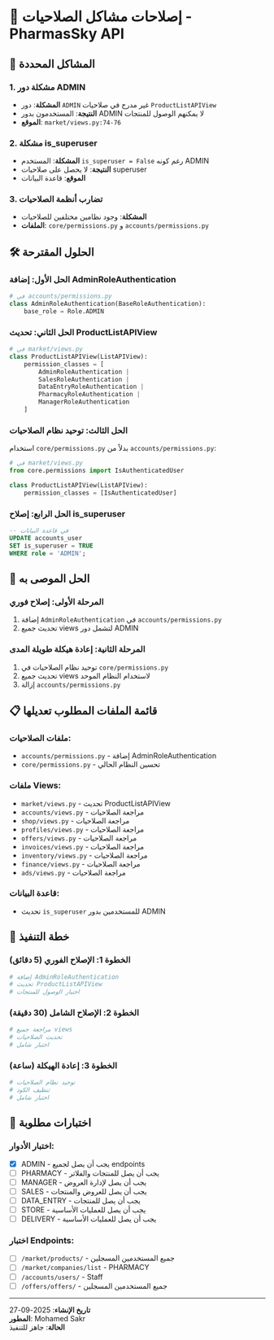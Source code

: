 # 🔧 إصلاحات مشاكل الصلاحيات - PharmasSky API

## 🚨 المشاكل المحددة

### 1. مشكلة دور ADMIN
- **المشكلة**: دور `ADMIN` غير مدرج في صلاحيات `ProductListAPIView`
- **النتيجة**: المستخدمون بدور ADMIN لا يمكنهم الوصول للمنتجات
- **الموقع**: `market/views.py:74-76`

### 2. مشكلة is_superuser
- **المشكلة**: المستخدم `is_superuser = False` رغم كونه ADMIN
- **النتيجة**: لا يحصل على صلاحيات superuser
- **الموقع**: قاعدة البيانات

### 3. تضارب أنظمة الصلاحيات
- **المشكلة**: وجود نظامين مختلفين للصلاحيات
- **الملفات**: `core/permissions.py` و `accounts/permissions.py`

## 🛠️ الحلول المقترحة

### الحل الأول: إضافة AdminRoleAuthentication

```python
# في accounts/permissions.py
class AdminRoleAuthentication(BaseRoleAuthentication):
    base_role = Role.ADMIN
```

### الحل الثاني: تحديث ProductListAPIView

```python
# في market/views.py
class ProductListAPIView(ListAPIView):
    permission_classes = [
        AdminRoleAuthentication | 
        SalesRoleAuthentication | 
        DataEntryRoleAuthentication | 
        PharmacyRoleAuthentication | 
        ManagerRoleAuthentication
    ]
```

### الحل الثالث: توحيد نظام الصلاحيات

استخدام `core/permissions.py` بدلاً من `accounts/permissions.py`:

```python
# في market/views.py
from core.permissions import IsAuthenticatedUser

class ProductListAPIView(ListAPIView):
    permission_classes = [IsAuthenticatedUser]
```

### الحل الرابع: إصلاح is_superuser

```sql
-- في قاعدة البيانات
UPDATE accounts_user 
SET is_superuser = TRUE 
WHERE role = 'ADMIN';
```

## 🎯 الحل الموصى به

### المرحلة الأولى: إصلاح فوري
1. إضافة `AdminRoleAuthentication` في `accounts/permissions.py`
2. تحديث جميع views لتشمل دور ADMIN

### المرحلة الثانية: إعادة هيكلة طويلة المدى
1. توحيد نظام الصلاحيات في `core/permissions.py`
2. تحديث جميع views لاستخدام النظام الموحد
3. إزالة `accounts/permissions.py`

## 📋 قائمة الملفات المطلوب تعديلها

### ملفات الصلاحيات:
- `accounts/permissions.py` - إضافة AdminRoleAuthentication
- `core/permissions.py` - تحسين النظام الحالي

### ملفات Views:
- `market/views.py` - تحديث ProductListAPIView
- `accounts/views.py` - مراجعة الصلاحيات
- `shop/views.py` - مراجعة الصلاحيات
- `profiles/views.py` - مراجعة الصلاحيات
- `offers/views.py` - مراجعة الصلاحيات
- `invoices/views.py` - مراجعة الصلاحيات
- `inventory/views.py` - مراجعة الصلاحيات
- `finance/views.py` - مراجعة الصلاحيات
- `ads/views.py` - مراجعة الصلاحيات

### قاعدة البيانات:
- تحديث `is_superuser` للمستخدمين بدور ADMIN

## 🔄 خطة التنفيذ

### الخطوة 1: الإصلاح الفوري (5 دقائق)
```bash
# إضافة AdminRoleAuthentication
# تحديث ProductListAPIView
# اختبار الوصول للمنتجات
```

### الخطوة 2: الإصلاح الشامل (30 دقيقة)
```bash
# مراجعة جميع views
# تحديث الصلاحيات
# اختبار شامل
```

### الخطوة 3: إعادة الهيكلة (ساعة)
```bash
# توحيد نظام الصلاحيات
# تنظيف الكود
# اختبار شامل
```

## 🧪 اختبارات مطلوبة

### اختبار الأدوار:
- [x] ADMIN - يجب أن يصل لجميع endpoints
- [ ] PHARMACY - يجب أن يصل للمنتجات والفلاتر
- [ ] MANAGER - يجب أن يصل لإدارة العروض
- [ ] SALES - يجب أن يصل للعروض والمنتجات
- [ ] DATA_ENTRY - يجب أن يصل للمنتجات
- [ ] STORE - يجب أن يصل للعمليات الأساسية
- [ ] DELIVERY - يجب أن يصل للعمليات الأساسية

### اختبار Endpoints:
- [ ] `/market/products/` - جميع المستخدمين المسجلين
- [ ] `/market/companies/list` - PHARMACY
- [ ] `/accounts/users/` - Staff
- [ ] `/offers/offers/` - جميع المستخدمين المسجلين

---

**تاريخ الإنشاء**: 2025-09-27  
**المطور**: Mohamed Sakr  
**الحالة**: جاهز للتنفيذ
